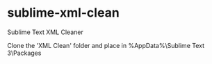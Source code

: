 # sublime-xml-clean
Sublime Text XML Cleaner

Clone the 'XML Clean' folder and place in %AppData%\Sublime Text 3\Packages
